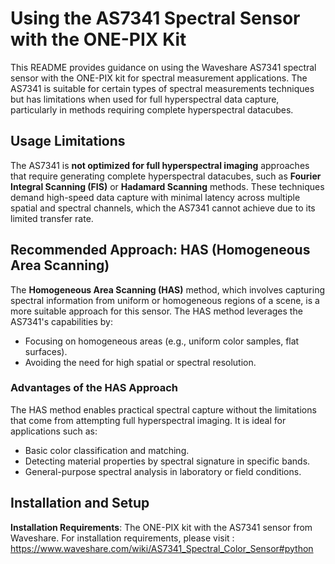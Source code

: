 # Using the AS7341 Spectral Sensor with the ONE-PIX Kit

This README provides guidance on using the Waveshare AS7341 spectral sensor with the ONE-PIX kit for spectral measurement applications. The AS7341 is suitable for certain types of spectral measurements techniques but has limitations when used for full hyperspectral data capture, particularly in methods requiring complete hyperspectral datacubes.

## Usage Limitations

The AS7341 is **not optimized for full hyperspectral imaging** approaches that require generating complete hyperspectral datacubes, such as **Fourier Integral Scanning (FIS)** or **Hadamard Scanning** methods. These techniques demand high-speed data capture with minimal latency across multiple spatial and spectral channels, which the AS7341 cannot achieve due to its limited transfer rate.

## Recommended Approach: HAS (Homogeneous Area Scanning)

The **Homogeneous Area Scanning (HAS)** method, which involves capturing spectral information from uniform or homogeneous regions of a scene, is a more suitable approach for this sensor. The HAS method leverages the AS7341's capabilities by:

- Focusing on homogeneous areas (e.g., uniform color samples, flat surfaces).
- Avoiding the need for high spatial or spectral resolution.

### Advantages of the HAS Approach

The HAS method enables practical spectral capture without the limitations that come from attempting full hyperspectral imaging. It is ideal for applications such as:

- Basic color classification and matching.
- Detecting material properties by spectral signature in specific bands.
- General-purpose spectral analysis in laboratory or field conditions.

## Installation and Setup

**Installation Requirements**: The ONE-PIX kit with the AS7341 sensor from Waveshare.
For installation requirements, please visit : https://www.waveshare.com/wiki/AS7341_Spectral_Color_Sensor#python

